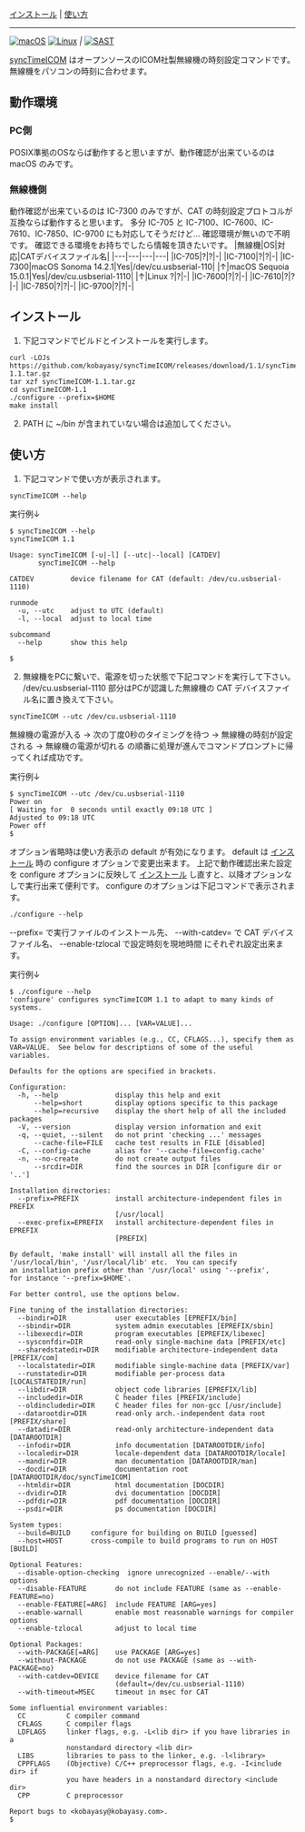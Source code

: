 [インストール](#インストール)
|
[使い方](#使い方)

***
[![macOS](https://github.com/kobayasy/syncTimeICOM/workflows/macOS/badge.svg)](https://github.com/kobayasy/syncTimeICOM/actions/workflows/build-macos.yml)
[![Linux](https://github.com/kobayasy/syncTimeICOM/workflows/Linux/badge.svg)](https://github.com/kobayasy/syncTimeICOM/actions/workflows/build-linux.yml)
*|*
[![SAST](https://github.com/kobayasy/syncTimeICOM/workflows/SAST/badge.svg)](https://github.com/kobayasy/syncTimeICOM/actions/workflows/codeql-analysis.yml)

[syncTimeICOM] はオープンソースのICOM社製無線機の時刻設定コマンドです。
無線機をパソコンの時刻に合わせます。

## 動作環境

### PC側
POSIX準拠のOSならば動作すると思いますが、動作確認が出来ているのは macOS のみです。

### 無線機側
動作確認が出来ているのは IC-7300 のみですが、CAT の時刻設定プロトコルが互換ならば動作すると思います。
多分 IC-705 と IC-7100、IC-7600、IC-7610、IC-7850、IC-9700 にも対応してそうだけど...
確認環境が無いので不明です。
確認できる環境をお持ちでしたら情報を頂きたいです。
|無線機|OS|対応|CATデバイスファイル名|
|---|---|---|---|
|IC-705|?|?|-|
|IC-7100|?|?|-|
|IC-7300|macOS Sonoma 14.2.1|Yes|/dev/cu.usbserial-110|
|↑|macOS Sequoia 15.0.1|Yes|/dev/cu.usbserial-1110|
|↑|Linux ?|?|-|
|IC-7600|?|?|-|
|IC-7610|?|?|-|
|IC-7850|?|?|-|
|IC-9700|?|?|-|

## インストール
1. 下記コマンドでビルドとインストールを実行します。
```
curl -LOJs https://github.com/kobayasy/syncTimeICOM/releases/download/1.1/syncTimeICOM-1.1.tar.gz
tar xzf syncTimeICOM-1.1.tar.gz
cd syncTimeICOM-1.1
./configure --prefix=$HOME
make install

```

2. PATH に ~/bin が含まれていない場合は追加してください。

## 使い方
1. 下記コマンドで使い方が表示されます。
```
syncTimeICOM --help

```

実行例↓
```
$ syncTimeICOM --help
syncTimeICOM 1.1

Usage: syncTimeICOM [-u|-l] [--utc|--local] [CATDEV]
       syncTimeICOM --help

CATDEV         device filename for CAT (default: /dev/cu.usbserial-1110)

runmode
  -u, --utc    adjust to UTC (default)
  -l, --local  adjust to local time

subcommand
  --help       show this help

$ 
```

2. 無線機をPCに繋いで、電源を切った状態で下記コマンドを実行して下さい。
/dev/cu.usbserial-1110 部分はPCが認識した無線機の CAT デバイスファイル名に置き換えて下さい。

```
syncTimeICOM --utc /dev/cu.usbserial-1110
```
無線機の電源が入る
→
次の丁度0秒のタイミングを待つ
→
無線機の時刻が設定される
→
無線機の電源が切れる
の順番に処理が進んでコマンドプロンプトに帰ってくれば成功です。

実行例↓
```
$ syncTimeICOM --utc /dev/cu.usbserial-1110
Power on
[ Waiting for  0 seconds until exactly 09:18 UTC ]
Adjusted to 09:18 UTC
Power off
$ 
```

オプション省略時は使い方表示の default が有効になります。
default は [インストール](#インストール) 時の configure オプションで変更出来ます。
上記で動作確認出来た設定を configure オプションに反映して [インストール](#インストール) し直すと、以降オプションなしで実行出来て便利です。
configure のオプションは下記コマンドで表示されます。

```
./configure --help
```
--prefix= で実行ファイルのインストール先、
--with-catdev= で CAT デバイスファイル名、
--enable-tzlocal で設定時刻を現地時間
にそれぞれ設定出来ます。

実行例↓
```
$ ./configure --help
'configure' configures syncTimeICOM 1.1 to adapt to many kinds of systems.

Usage: ./configure [OPTION]... [VAR=VALUE]...

To assign environment variables (e.g., CC, CFLAGS...), specify them as
VAR=VALUE.  See below for descriptions of some of the useful variables.

Defaults for the options are specified in brackets.

Configuration:
  -h, --help              display this help and exit
      --help=short        display options specific to this package
      --help=recursive    display the short help of all the included packages
  -V, --version           display version information and exit
  -q, --quiet, --silent   do not print 'checking ...' messages
      --cache-file=FILE   cache test results in FILE [disabled]
  -C, --config-cache      alias for '--cache-file=config.cache'
  -n, --no-create         do not create output files
      --srcdir=DIR        find the sources in DIR [configure dir or '..']

Installation directories:
  --prefix=PREFIX         install architecture-independent files in PREFIX
                          [/usr/local]
  --exec-prefix=EPREFIX   install architecture-dependent files in EPREFIX
                          [PREFIX]

By default, 'make install' will install all the files in
'/usr/local/bin', '/usr/local/lib' etc.  You can specify
an installation prefix other than '/usr/local' using '--prefix',
for instance '--prefix=$HOME'.

For better control, use the options below.

Fine tuning of the installation directories:
  --bindir=DIR            user executables [EPREFIX/bin]
  --sbindir=DIR           system admin executables [EPREFIX/sbin]
  --libexecdir=DIR        program executables [EPREFIX/libexec]
  --sysconfdir=DIR        read-only single-machine data [PREFIX/etc]
  --sharedstatedir=DIR    modifiable architecture-independent data [PREFIX/com]
  --localstatedir=DIR     modifiable single-machine data [PREFIX/var]
  --runstatedir=DIR       modifiable per-process data [LOCALSTATEDIR/run]
  --libdir=DIR            object code libraries [EPREFIX/lib]
  --includedir=DIR        C header files [PREFIX/include]
  --oldincludedir=DIR     C header files for non-gcc [/usr/include]
  --datarootdir=DIR       read-only arch.-independent data root [PREFIX/share]
  --datadir=DIR           read-only architecture-independent data [DATAROOTDIR]
  --infodir=DIR           info documentation [DATAROOTDIR/info]
  --localedir=DIR         locale-dependent data [DATAROOTDIR/locale]
  --mandir=DIR            man documentation [DATAROOTDIR/man]
  --docdir=DIR            documentation root [DATAROOTDIR/doc/syncTimeICOM]
  --htmldir=DIR           html documentation [DOCDIR]
  --dvidir=DIR            dvi documentation [DOCDIR]
  --pdfdir=DIR            pdf documentation [DOCDIR]
  --psdir=DIR             ps documentation [DOCDIR]

System types:
  --build=BUILD     configure for building on BUILD [guessed]
  --host=HOST       cross-compile to build programs to run on HOST [BUILD]

Optional Features:
  --disable-option-checking  ignore unrecognized --enable/--with options
  --disable-FEATURE       do not include FEATURE (same as --enable-FEATURE=no)
  --enable-FEATURE[=ARG]  include FEATURE [ARG=yes]
  --enable-warnall        enable most reasonable warnings for compiler options
  --enable-tzlocal        adjust to local time

Optional Packages:
  --with-PACKAGE[=ARG]    use PACKAGE [ARG=yes]
  --without-PACKAGE       do not use PACKAGE (same as --with-PACKAGE=no)
  --with-catdev=DEVICE    device filename for CAT
                          (default=/dev/cu.usbserial-1110)
  --with-timeout=MSEC     timeout in msec for CAT

Some influential environment variables:
  CC          C compiler command
  CFLAGS      C compiler flags
  LDFLAGS     linker flags, e.g. -L<lib dir> if you have libraries in a
              nonstandard directory <lib dir>
  LIBS        libraries to pass to the linker, e.g. -l<library>
  CPPFLAGS    (Objective) C/C++ preprocessor flags, e.g. -I<include dir> if
              you have headers in a nonstandard directory <include dir>
  CPP         C preprocessor

Report bugs to <kobayasy@kobayasy.com>.
$ 
```

[syncTimeICOM]: https://github.com/kobayasy/syncTimeICOM
